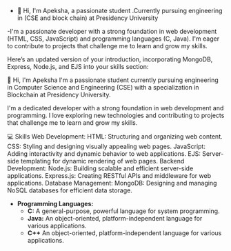 - 👋 Hi,  I'm Apeksha, a passionate student .Currently pursuing engineering in (CSE and block chain) at Presidency University
  
-I'm a passionate developer with a strong foundation in web development (HTML, CSS, JavaScript) and programming languages (C, Java). I'm eager to contribute to projects that challenge me to learn and grow my skills.


Here’s an updated version of your introduction, incorporating MongoDB, Express, Node.js, and EJS into your skills section:

👋 Hi, I'm Apeksha
I'm a passionate student currently pursuing engineering in Computer Science and Engineering (CSE) with a specialization in Blockchain at Presidency University.

I'm a dedicated developer with a strong foundation in web development and programming. I love exploring new technologies and contributing to projects that challenge me to learn and grow my skills.

💻 Skills
Web Development:
HTML: Structuring and organizing web content.
CSS: Styling and designing visually appealing web pages.
JavaScript: Adding interactivity and dynamic behavior to web applications.
EJS: Server-side templating for dynamic rendering of web pages.
Backend Development:
Node.js: Building scalable and efficient server-side applications.
Express.js: Creating RESTful APIs and middleware for web applications.
Database Management:
MongoDB: Designing and managing NoSQL databases for efficient data storage.
* **Programming Languages:**
    * **C:** A general-purpose, powerful language for system programming.
    * **Java:** An object-oriented, platform-independent language for various applications.
    * **C++** An object-oriented, platform-independent language for various applications.
<!---
Apekshakv/I'm Apeksha, a passionate student .Currently pursuing engineering at Presidency Uiversity
--->
